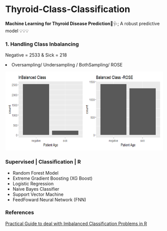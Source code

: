 # Thyroid-Class-Classification
**Machine Learning for Thyroid Disease Prediction**🏥🩺; A robust predictive model 💡💡💡

<p><h3> 1. Handling Class Inbalancing </h3>
<p>Negative = 2533 & Sick = 218 </p>
<li>Oversampling/ Undersampling / BothSampling/ ROSE</li>
<p> </p>
<img src="https://github.com/AyomiUpeksha/Thyroid-Class-Classification/blob/main/assets/Rplot_1.png" alt="Image Description" width="500" height="250">


<p><h3> Supervised | Classification | R </h3>
  
- Random Forest Model
- Extreme Gradient Boosting (XG Boost)
- Logistic Regression
- Naive Bayes Classifier
- Support Vector Machine
- FeedFoward Neural Network (FNN)

<p><h3> References</h3>
<a href="https://www.analyticsvidhya.com/blog/2016/03/practical-guide-deal-imbalanced-classification-problems/" target="_blank">Practical Guide to deal with Imbalanced Classification Problems in R</a>

